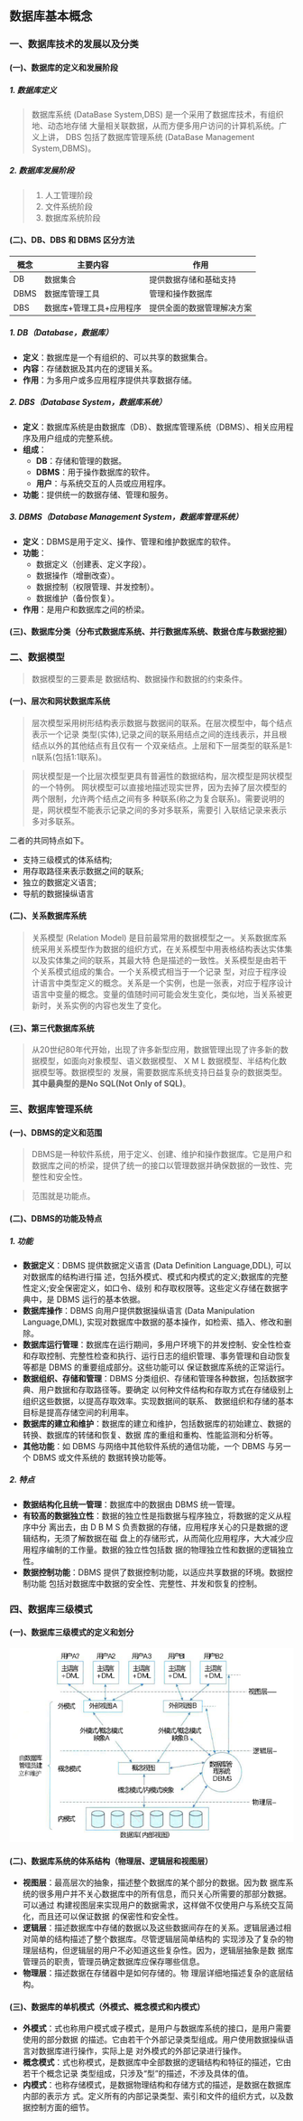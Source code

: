 ## 数据库基本概念

### 一、数据库技术的发展以及分类

#### (一)、数据库的定义和发展阶段

##### 1. 数据库定义

> 数据库系统 (DataBase System,DBS) 是一个采用了数据库技术，有组织地、动态地存储 大量相关联数据，从而方便多用户访问的计算机系统。广义上讲， DBS 包括了数据库管理系统 (DataBase Management System,DBMS)。

##### 2. 数据库发展阶段

> 1. 人工管理阶段
> 2. 文件系统阶段
> 3. 数据库系统阶段

#### (二)、DB、DBS 和 DBMS 区分方法

| 概念 | 主要内容                 | 作用                       |
| ---- | ------------------------ | -------------------------- |
| DB   | 数据集合                 | 提供数据存储和基础支持     |
| DBMS | 数据库管理工具           | 管理和操作数据库           |
| DBS  | 数据库+管理工具+应用程序 | 提供全面的数据管理解决方案 |

##### 1. DB（Database，数据库）

- **定义**：数据库是一个有组织的、可以共享的数据集合。
- **内容**：存储数据及其内在的逻辑关系。
- **作用**：为多用户或多应用程序提供共享数据存储。

##### 2. DBS（Database System，数据库系统）

- **定义**：数据库系统是由数据库（DB）、数据库管理系统（DBMS）、相关应用程序及用户组成的完整系统。
- **组成**：
  - **DB**：存储和管理的数据。
  - **DBMS**：用于操作数据库的软件。
  - **用户**：与系统交互的人员或应用程序。
- **功能**：提供统一的数据存储、管理和服务。



##### 3. DBMS（Database Management System，数据库管理系统）

- **定义**：DBMS是用于定义、操作、管理和维护数据库的软件。
- **功能**：
  - 数据定义（创建表、定义字段）。
  - 数据操作（增删改查）。
  - 数据控制（权限管理、并发控制）。
  - 数据维护（备份恢复）。
- **作用**：是用户和数据库之间的桥梁。

#### (三)、数据库分类（分布式数据库系统、并行数据库系统、数据仓库与数据挖掘）



### 二、数据模型

> 数据模型的三要素是 数据结构、数据操作和数据的约束条件。

#### (一)、层次和网状数据库系统

> 层次模型采用树形结构表示数据与数据间的联系。在层次模型中，每个结点表示一个记录 类型(实体),记录之间的联系用结点之间的连线表示，并且根结点以外的其他结点有且仅有一 个双亲结点。上层和下一层类型的联系是1: n联系(包括1:1联系)。

> 网状模型是一个比层次模型更具有普遍性的数据结构，层次模型是网状模型的一个特例。 网状模型可以直接地描述现实世界，因为去掉了层次模型的两个限制，允许两个结点之间有多 种联系(称之为复合联系)。需要说明的是，网状模型不能表示记录之间的多对多联系，需要引 入联结记录来表示多对多联系。

二者的共同特点如下。 

- 支持三级模式的体系结构;
-  用存取路径来表示数据之间的联系;
- 独立的数据定义语言;
- 导航的数据操纵语言

#### (二)、关系数据库系统

> 关系模型 (Relation Model) 是目前最常用的数据模型之一。关系数据库系统采用关系模型作为数据的组织方式，在关系模型中用表格结构表达实体集以及实体集之间的联系，其最大特 色是描述的一致性。关系模型是由若干个关系模式组成的集合。一个关系模式相当于一个记录 型，对应于程序设计语言中类型定义的概念。关系是一个实例，也是一张表，对应于程序设计 语言中变量的概念。变量的值随时间可能会发生变化，类似地，当关系被更新时，关系实例的内容也发生了变化。

#### (三)、第三代数据库系统

> 从20世纪80年代开始，出现了许多新型应用，数据管理出现了许多新的数 据模型，如面向对象模型、语义数据模型、 X M L 数据模型、半结构化数据模型等。数据模型的 发展，需要数据库系统支持日益复杂的数据类型。**其中最典型的是No SQL(Not Only of SQL)**。



### 三、数据库管理系统

#### (一)、DBMS的定义和范围

> DBMS是一种软件系统，用于定义、创建、维护和操作数据库。它是用户和数据库之间的桥梁，提供了统一的接口以管理数据并确保数据的一致性、完整性和安全性。

> 范围就是功能点。

#### (二)、DBMS的功能及特点

##### 1. 功能

- **数据定义**：DBMS 提供数据定义语言 (Data Definition Language,DDL), 可以对数据库的结构进行描 述，包括外模式、模式和内模式的定义;数据库的完整性定义;安全保密定义，如口令、级别 和存取权限等。这些定义存储在数据字典中，是 DBMS 运行的基本依据。
- **数据库操作**：DBMS 向用户提供数据操纵语言 (Data Manipulation Language,DML), 实现对数据库中数据的基本操作，如检索、插入、修改和删除。
- **数据库运行管理**：数据库在运行期间，多用户环境下的并发控制、安全性检查和存取控制、完整性检查和执行、运行日志的组织管理、事务管理和自动恢复等都是 DBMS 的重要组成部分。这些功能可以 保证数据库系统的正常运行。
- **数据组织、存储和管理**：DBMS 分类组织、存储和管理各种数据，包括数据字典、用户数据和存取路径等。要确定 以何种文件结构和存取方式在存储级别上组织这些数据，以提高存取效率。实现数据间的联系、 数据组织和存储的基本目标是提高存储空间的利用率。
- **数据库的建立和维护**：数据库的建立和维护，包括数据库的初始建立、数据的转换、数据库的转储和恢复、数据
  库的重组和重构、性能监测和分析等。
- **其他功能**：如 DBMS 与网络中其他软件系统的通信功能，一个 DBMS 与另一个 DBMS 或文件系统的 数据转换功能等。

##### 2. 特点

- **数据结构化且统一管理**：数据库中的数据由 DBMS 统一管理。
- **有较高的数据独立性**：数据的独立性是指数据与程序独立，将数据的定义从程序中分 离出去，由 D B M S 负责数据的存储，应用程序关心的只是数据的逻辑结构，无须了解数据在磁 盘上的存储形式，从而简化应用程序，大大减少应用程序编制的工作量。数据的独立性包括数 据的物理独立性和数据的逻辑独立性。
- **数据控制功能**：DBMS 提供了数据控制功能，以适应共享数据的环境。数据控制功能 包括对数据库中数据的安全性、完整性、并发和恢复的控制。



### 四、数据库三级模式

#### (一)、数据库三级模式的定义和划分

![数据库系统体系结构](../.images/202411/271630.png)

#### (二)、数据库系统的体系结构（物理层、逻辑层和视图层）

- **视图层**：最高层次的抽象，描述整个数据库的某个部分的数据。因为数 据库系统的很多用户并不关心数据库中的所有信息，而只关心所需要的那部分数据。可以通过 构建视图层来实现用户的数据需求，这样做不仅使用户与系统交互简化，而且还可以保证数据 的保密性和安全性。
- **逻辑层**：描述数据库中存储的数据以及这些数据间存在的关系。逻辑层通过相对简单的结构描述了整个数据库。尽管逻辑层简单结构的 实现涉及了复杂的物理层结构，但逻辑层的用户不必知道这些复杂性。因为，逻辑层抽象是数 据库管理员的职责，管理员确定数据库应保存哪些信息。
- **物理层**：描述数据在存储器中是如何存储的。物 理层详细地描述复杂的底层结构。

#### (三)、数据库的单机模式（外模式、概念模式和内模式）

- **外模式**：式也称用户模式或子模式，是用户与数据库系统的接口，是用户需要使用的部分数据 的描述。它由若干个外部记录类型组成。用户使用数据操纵语言对数据库进行操作，实际上是 对外模式的外部记录进行操作。
- **概念模式**：式也称模式，是数据库中全部数据的逻辑结构和特征的描述，它由若干个概念记录 类型组成，只涉及“型”的描述，不涉及具体的值。
- **内模式**：也称存储模式，是数据物理结构和存储方式的描述，是数据在数据库内部的表示方 式。定义所有的内部记录类型、索引和文件的组织方式，以及数据控制方面的细节。
